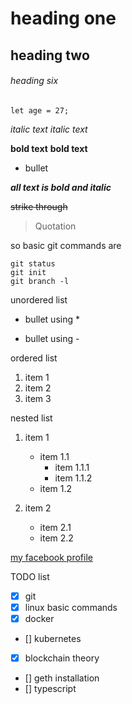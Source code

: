
# heading one

## heading two

###### heading six

`let age = 27;`

*italic text*
_italic text_

**bold text**
__bold text__

- bullet

***all text is bold and italic***

~~strike through~~

> Quotation

so basic git commands are
```
git status
git init
git branch -l
```
unordered list
* bullet using *
- bullet using -

ordered list
1. item 1
2. item 2
3. item 3

nested list
1. item 1
    * item 1.1
        * item 1.1.1
        - item 1.1.2
    - item 1.2

2. item 2
    - item 2.1
    - item 2.2 

[my facebook profile](https://web.facebook.com/DaniyalSarwari/)


TODO list

- [x] git
- [x] linux basic commands
- [x] docker
- [] kubernetes
- [x] blockchain theory
- [] geth installation
- [] typescript

